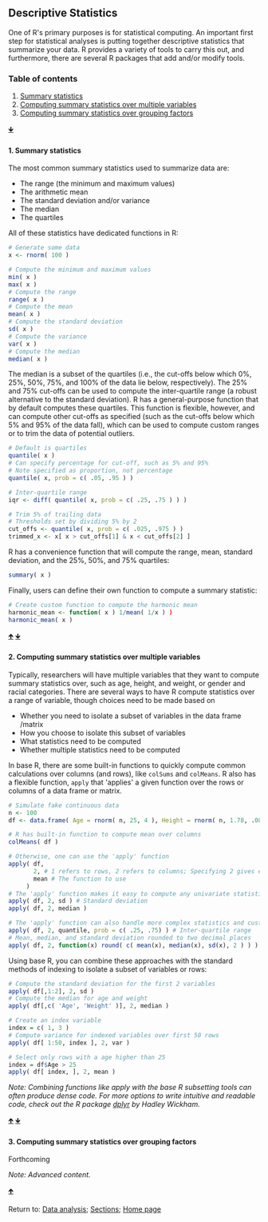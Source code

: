 ## Descriptive Statistics

One of R's primary purposes is for statistical computing. An important first step for statistical analyses is putting together descriptive statistics that summarize your data. R provides a variety of tools to carry this out, and furthermore, there are several R packages that add and/or modify tools.

<a name="TOC"></a>
### Table of contents
1. <a href="#S01">Summary statistics</a>
2. <a href="#S02">Computing summary statistics over multiple variables</a>
3. <a href="#S03">Computing summary statistics over grouping factors</a>

<a href="#END">&#129147;</a>

<a name="S01"></a>
#### 1. Summary statistics

The most common summary statistics used to summarize data are:

* The range (the minimum and maximum values)
* The arithmetic mean
* The standard deviation and/or variance
* The median
* The quartiles

All of these statistics have dedicated functions in R:
```R
# Generate some data
x <- rnorm( 100 )

# Compute the minimum and maximum values
min( x )
max( x )
# Compute the range
range( x )
# Compute the mean
mean( x )
# Compute the standard deviation
sd( x )
# Compute the variance
var( x )
# Compute the median
median( x )
```

The median is a subset of the quartiles (i.e., the cut-offs below which 0%, 25%, 50%, 75%, and 100% of the data lie below, respectively). The 25% and 75% cut-offs can be used to compute the inter-quartile range (a robust alternative to the standard deviation). R has a general-purpose function that by default computes these quartiles. This function is flexible, however, and can compute other cut-offs as specified (such as the cut-offs below which 5% and 95% of the data fall), which can be used to compute custom ranges or to trim the data of potential outliers.

```R
# Default is quartiles
quantile( x )
# Can specify percentage for cut-off, such as 5% and 95%
# Note specified as proportion, not percentage
quantile( x, prob = c( .05, .95 ) )

# Inter-quartile range
iqr <- diff( quantile( x, prob = c( .25, .75 ) ) )

# Trim 5% of trailing data
# Thresholds set by dividing 5% by 2
cut_offs <- quantile( x, prob = c( .025, .975 ) )
trimmed_x <- x[ x > cut_offs[1] & x < cut_offs[2] ]
```

R has a convenience function that will compute the range, mean, standard deviation, and the 25%, 50%, and 75% quartiles:
```R
summary( x )
```

Finally, users can define their own function to compute a summary statistic:
```R
# Create custom function to compute the harmonic mean
harmonic_mean <- function( x ) 1/mean( 1/x ) )
harmonic_mean( x )
```

<a href="#TOC">&#129145;</a> <a href="#END">&#129147;</a>

<a name="S02"></a>
#### 2. Computing summary statistics over multiple variables

Typically, researchers will have multiple variables that they want to compute summary statistics over, such as age, height, and weight, or gender and racial categories. There are several ways to have R compute statistics over a range of variable, though choices need to be made based on

* Whether you need to isolate a subset of variables in the data frame /matrix
* How you choose to isolate this subset of variables
* What statistics need to be computed
* Whether multiple statistics need to be computed

In base R, there are some built-in functions to quickly compute common calculations over columns (and rows), like `colSums` and `colMeans`. R also has a flexible function, `apply` that 'applies' a given function over the rows or columns of a data frame or matrix.

```R
# Simulate fake continuous data
n <- 100
df <- data.frame( Age = rnorm( n, 25, 4 ), Height = rnorm( n, 1.78, .08 ), Weight = rnorm( n, 170, 15 ) )

# R has built-in function to compute mean over columns
colMeans( df )

# Otherwise, one can use the 'apply' function
apply( df, 
       2, # 1 refers to rows, 2 refers to columns; Specifying 2 gives equivalent results to 'colMeans'
       mean # The function to use
     )
# The 'apply' function makes it easy to compute any univariate statistic over columns
apply( df, 2, sd ) # Standard deviation
apply( df, 2, median )

# The 'apply' function can also handle more complex statistics and custom functions
apply( df, 2, quantile, prob = c( .25, .75) ) # Inter-quartile range
# Mean, median, and standard deviation rounded to two decimal places
apply( df, 2, function(x) round( c( mean(x), median(x), sd(x), 2 ) ) )
```

Using base R, you can combine these approaches with the standard methods of indexing to isolate a subset of variables or rows:
```R
# Compute the standard deviation for the first 2 variables
apply( df[,1:2], 2, sd )
# Compute the median for age and weight
apply( df[,c( 'Age', 'Weight' )], 2, median )

# Create an index variable
index = c( 1, 3 )
# Compute variance for indexed variables over first 50 rows
apply( df[ 1:50, index ], 2, var )

# Select only rows with a age higher than 25
index = df$Age > 25
apply( df[ index, ], 2, mean )
```

*Note: Combining functions like apply with the base R subsetting tools can often produce dense code. For more options to write intuitive and readable code, check out the R package [dplyr](https://dplyr.tidyverse.org/) by Hadley Wickham.*

<a href="#TOC">&#129145;</a> <a href="#END">&#129147;</a>

<a name="S03"></a>
#### 3. Computing summary statistics over grouping factors

Forthcoming

*Note: Advanced content.*

<a href="#TOC">&#129145;</a>

<a name="END"></a>
Return to:
[Data analysis](C05_P000_Data_analysis.md);
[Sections](C00_P002_Chapters.md);
[Home page](https://rettopnivek.github.io/R_training/)
